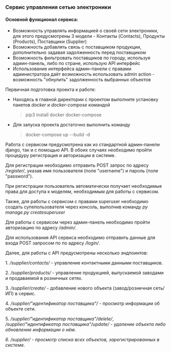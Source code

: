 <h3>Сервис управления сетью электроники</h3> 

<h4>Основной функционал сервиса:</h4>
<ul>
<li>Возможность управлять информацией о своей сети электроники, для этого предусмотрены
3 модели - Контакты (Contacts), Продукты (Products), Поставщики (Supplier)</li>
<li>Возможность добавлять связь с поставщиком продукции, дополнительно задавая задолженность перед 
поставщиком</li>
<li>Возможность фильтровать поставщиков по городу, используя админ-панель, либо 
по стране, использую API интерфейс</li>
<li>Использование интерфейса админ-панели с правами администратора даёт возможность использовать 
admin action - возможность "обнулить" задолженность выбранных объектов</li>
</ul>


<p>Первичная подготовка проекта к работе:</p>

<ul>
<li>Находясь в главной директории с проектом выполните установку пакетов <cite>docker</cite> и <cite>docker-compose</cite>
командой <blockquote>pip3 install docker docker-compose</blockquote></li>
<li>Для запуска проекта достаточно выполнить команду <blockquote>docker-compose up --build -d</blockquote></li>
</ul>

Работа с сервисом предусмотрена как из стандартной админ-панели django, так и с помощью API.
В обоих случаях необходимо пройти процедуру регистрация и авторизации в системе.
<p>Для регистрации необходимо отправить POST запрос по адресу <i>/register/</i>, указав имя 
пользователя (поле "username") и пароль (поле "password").
<p>При регистрации пользователь автоматически получает необходимые права для доступа к
моделям, необходимым для работы с сервисом.

<p>Также, для работы с сервисом с правами superuser необходимо создать супепользователя 
через консоль, выполнив команду <i>py manage.py createsuperuser</i>

<p>Для работы с сервисом через админ-панель необходимо пройти авторизацию по адресу 
<i>/admin/</i>.

<p>Для использования API сервиса необходимо отправить данные для входа POST запросом по
по адресу <i>/login/</i>.
<p>Далее, для работы с API предусмотрены несколько эндпоинтов:
<p>1. <i>/supplier/contacts/</i> - управление контактными данными поставщиков.
<p>2. <i>/supplier/products/</i> - управление продукцией, выпускаемой заводами 
и продаваемой в розничных сетях.
<p>3. <i>/supplier/create/</i> - добавление нового объекта (завод/розничная сеть/ИП) в сервис.
<p>4. <i>/supplier/"идентификатор поставщика"/</i> - просмотр информации об объекте сети.
<p>5. <i>/supplier/"идентификатор поставщика"/delete/</i>, 
<i>/supplier/"идентификатор поставщика"/update/ - удаление объекта либо обновление 
информации о нём.
<p>6. <i>/supplier/</i> - просмотр списка всех объектов, зарегистрированных в системе.

